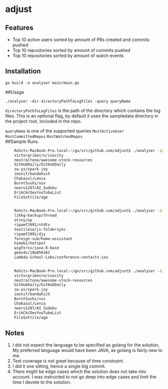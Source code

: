 # adjust

## Features

- Top 10 active users sorted by amount of PRs created and commits pushed
- Top 10 repositories sorted by amount of commits pushed
- Top 10 repositories sorted by amount of watch events


## Installation
```shell script
go build -o analyser main/main.go
```

##Usage

```shell script
./analyser -dir directoryPathToLogFiles -query queryName
```
`directoryPathToLogFiles` is the path of the directory which contains the log files.
This is an optional flag, by default it uses the sampledata directory in the project root, included in the repo. 

`queryName` is one of the supported queries
`MostActiveUser ` `MostCommittedRepos` `MostWatchedRepos`  
##Sample Runs.


```sh 
    Rohits-MacBook-Pro.local:~/go/src/github.com/adjust$ ./analyser -query MostWatchedRepos
    victorqribeiro/isocity
    neutraltone/awesome-stock-resources
    GitHubDaily/GitHubDaily
    sw-yx/spark-joy
    imsnif/bandwhich
    Chakazul/Lenia
    BurntSushi/xsv
    neeru1207/AI_Sudoku
    ErikCH/DevYouTubeList
    FiloSottile/age
    

    Rohits-MacBook-Pro.local:~/go/src/github.com/adjust$ ./analyser -dir /Users/rohitagrawal/Downloads/adj -query MostCommittedRepos
    lihkg-backup/thread
    otiny/up
    ripamf2991/ntdtv
    textileio/js-foldersync
    ripamf2991/djy
    foreign-sub/home-assistant
    himobi/hotspot
    wigforss/java-8-base
    geos4s/18w856162
    Lambda-School-Labs/conference-contacts-ios

   
    Rohits-MacBook-Pro.local:~/go/src/github.com/adjust$ ./analyser -dir /Users/rohitagrawal/Downloads/adj -query MostWatchedRepos
    victorqribeiro/isocity
    neutraltone/awesome-stock-resources
    GitHubDaily/GitHubDaily
    sw-yx/spark-joy
    imsnif/bandwhich
    BurntSushi/xsv
    Chakazul/Lenia
    neeru1207/AI_Sudoku
    ErikCH/DevYouTubeList
    FiloSottile/age
```

## Notes

1. I did not expect the language to be specified as golang for the solution, My preferred language would have been JAVA, as golang is fairly new to me.
2. Test coverage is not great because of time constraint.
3. I did it one sitting, hence a single big commit.
4. There might be edge cases which the solution does not take into account. I was instructed to not go deep into edge cases and limit the time I devote to the solution.
